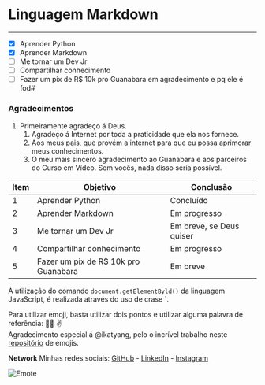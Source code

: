 # Linguagem Markdown
***
- [x] Aprender Python
- [x] Aprender Markdown
- [ ] Me tornar um Dev Jr
- [ ] Compartilhar conhecimento
- [ ] Fazer um pix de R$ 10k pro Guanabara em agradecimento e pq ele é fod#

### Agradecimentos
1. Primeiramente agradeço á Deus.
   1. Agradeço á Internet por toda a praticidade que ela nos fornece.
   1. Aos meus pais, que provém a internet para que eu possa aprimorar meus conhecimentos.
   1. O meu mais sincero agradecimento ao Guanabara e aos parceiros do Curso em Vídeo. Sem vocês, nada disso seria possível.
 
Item | Objetivo| Conclusão
---| ---| ---|
1 | Aprender Python | Concluído
2 | Aprender Markdown | Em progresso
3 | Me tornar um Dev Jr | Em breve, se Deus quiser
4 | Compartilhar conhecimento | Em progresso
5 | Fazer um pix de R$ 10k pro Guanabara | Em breve

A utilização do comando `document.getElementByld()` da linguagem JavaScript, é realizada através do uso de crase `. 

Para utilizar emoji, basta utilizar dois pontos e utilizar alguma palavra de referência: 👨‍💻 ✌️  
Agradecimento especial á @ikatyang, pelo o incrível trabalho neste [repositório](https://github.com/ikatyang/emoji-cheat-sheet) de emojis.

**Network**
Minhas redes sociais:
[GitHub](https://github.com/daniboyr) -
[LinkedIn](https://www.linkedin.com/in/danielsruas/) -
[Instagram](https://www.instagram.com/rruasdaniel/)

![Emote](https://user-images.githubusercontent.com/109623697/184075078-6d6b89ae-35cd-4925-a028-220f82aeaa58.png)
